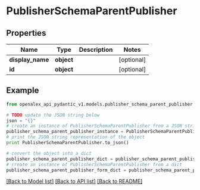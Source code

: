 # PublisherSchemaParentPublisher


## Properties
Name | Type | Description | Notes
------------ | ------------- | ------------- | -------------
**display_name** | **object** |  | [optional] 
**id** | **object** |  | [optional] 

## Example

```python
from openalex_api_pydantic_v1.models.publisher_schema_parent_publisher import PublisherSchemaParentPublisher

# TODO update the JSON string below
json = "{}"
# create an instance of PublisherSchemaParentPublisher from a JSON string
publisher_schema_parent_publisher_instance = PublisherSchemaParentPublisher.from_json(json)
# print the JSON string representation of the object
print PublisherSchemaParentPublisher.to_json()

# convert the object into a dict
publisher_schema_parent_publisher_dict = publisher_schema_parent_publisher_instance.to_dict()
# create an instance of PublisherSchemaParentPublisher from a dict
publisher_schema_parent_publisher_form_dict = publisher_schema_parent_publisher.from_dict(publisher_schema_parent_publisher_dict)
```
[[Back to Model list]](../README.md#documentation-for-models) [[Back to API list]](../README.md#documentation-for-api-endpoints) [[Back to README]](../README.md)


